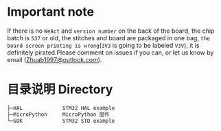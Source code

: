 # Important note

If there is no `WeAct` and `version number` on the back of the board, the chip batch is `537` or old, the stitches and board are packaged in one bag, `the board screen printing is wrong`(`3V3` is going to be labeled `V3V`), it is definitely pirated.Please comment on issues if you can, or let us know by email (Zhuab1997@outlook.com).

# 目录说明 Directory

``` c
├─HAL             STM32 HAL example
├─MicroPython     MicroPython 固件
└─SDK             STM32 STD example
```
